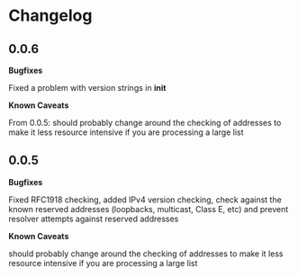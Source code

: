 # Changelog

## 0.0.6

**Bugfixes**

Fixed a problem with version strings in __init__

**Known Caveats** 

From 0.0.5: should probably change around the checking of addresses to make it less resource intensive if you are processing a large list


## 0.0.5

**Bugfixes**

Fixed RFC1918 checking, added IPv4 version checking, check against the known reserved addresses (loopbacks, multicast, Class E, etc) and prevent resolver attempts against reserved addresses

**Known Caveats** 

should probably change around the checking of addresses to make it less resource intensive if you are processing a large list